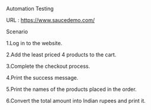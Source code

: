 Automation Testing

URL : https://www.saucedemo.com/

Scenario

1.Log in to the website.

2.Add the least priced 4 products to the cart.

3.Complete the checkout process.

4.Print the success message.

5.Print the names of the products placed in the order.

6.Convert the total amount into Indian rupees and print it.

